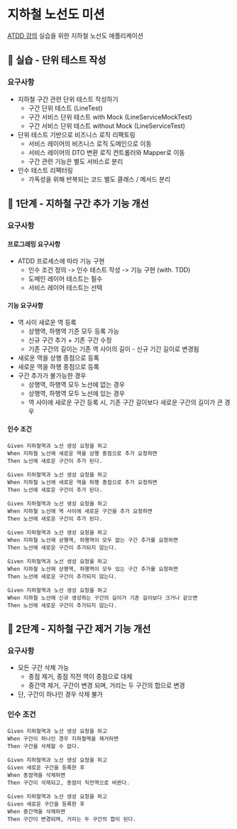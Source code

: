 # 지하철 노선도 미션
[ATDD 강의](https://edu.nextstep.camp/c/R89PYi5H) 실습을 위한 지하철 노선도 애플리케이션

## 🚀 실습 - 단위 테스트 작성

### 요구사항

- 지하철 구간 관련 단위 테스트 작성하기
  - 구간 단위 테스트 (LineTest)
  - 구간 서비스 단위 테스트 with Mock (LineServiceMockTest)
  - 구간 서비스 단위 테스트 without Mock (LineServiceTest)
- 단위 테스트 기반으로 비즈니스 로직 리팩토링
  - 서비스 레이어의 비즈니스 로직 도메인으로 이동
  - 서비스 레이어의 DTO 변환 로직 컨트롤러와 Mapper로 이동
  - 구간 관련 기능은 별도 서비스로 분리
- 인수 테스트 리팩터링
  - 가독성을 위해 반복되는 코드 별도 클래스 / 메서드 분리

## 🚀 1단계 - 지하철 구간 추가 기능 개선

### 요구사항

#### 프로그래밍 요구사항

- ATDD 프로세스에 따라 기능 구현
  - 인수 조건 정의 -> 인수 테스트 작성 -> 기능 구현 (with. TDD)
  - 도메인 레이어 테스트는 필수
  - 서비스 레이어 테스트는 선택

#### 기능 요구사항

- 역 사이 새로운 역 등록
  - 상행역, 하행역 기준 모두 등록 가능
  - 신규 구간 추가 + 기존 구간 수정
  - 기존 구간의 길이는 기존 역 사이의 길이 - 신규 기간 길이로 변경됨
- 새로운 역을 상행 종점으로 등록
- 새로운 역을 하행 종점으로 등록
- 구간 추가가 불가능한 경우
  - 상행역, 하행역 모두 노선에 없는 경우
  - 상행역, 하행역 모두 노선에 있는 경우
  - 역 사이에 새로운 구간 등록 시, 기존 구간 길이보다 새로운 구간의 길이가 큰 경우

#### 인수 조건

```
Given 지하철역과 노선 생성 요청을 하고
When 지하철 노선에 새로운 역을 상행 종점으로 추가 요청하면
Then 노선에 새로운 구간이 추가 된다.

Given 지하철역과 노선 생성 요청을 하고
When 지하철 노선에 새로운 역을 하행 종점으로 추가 요청하면
Then 노선에 새로운 구간이 추가 된다.

Given 지하철역과 노선 생성 요청을 하고
When 지하철 노선에 역 사이에 새로운 구간을 추가 요청하면
Then 노선에 새로운 구간이 추가 된다.

Given 지하철역과 노선 생성 요청을 하고
When 지하철 노선에 상행역, 하행역이 모두 없는 구간 추가를 요청하면
Then 노선에 새로운 구간이 추가되지 않는다.

Given 지하철역과 노선 생성 요청을 하고
When 지하철 노선에 상행역, 하행역이 모두 있는 구간 추가를 요청하면
Then 노선에 새로운 구간이 추가되지 않는다.

Given 지하철역과 노선 생성 요청을 하고
When 지하철 노선에 신규 생성하는 구간의 길이가 기존 길이보다 크거나 같으면
Then 노선에 새로운 구간이 추가되지 않는다.
```

## 🚀 2단계 - 지하철 구간 제거 기능 개선

### 요구사항

- 모든 구간 삭제 가능
  - 종점 제거, 종점 직전 역이 종점으로 대체
  - 중간역 제거, 구간이 변경 되며, 거리는 두 구간의 합으로 변경
- 단, 구간이 하나인 경우 삭제 불가

### 인수 조건

```
Given 지하철역과 노선 생성 요청을 하고
When 구간이 하나인 경우 지하철역을 제거하면
Then 구간을 삭제할 수 없다.

Given 지하철역과 노선 생성 요청을 하고
Given 새로운 구간을 등록한 후
When 종점역을 삭제하면
Then 구간이 삭제되고, 종점이 직전역으로 바뀐다.

Given 지하철역과 노선 생성 요청을 하고
Given 새로운 구간을 등록한 후
When 중간역을 삭제하면
Then 구간이 변경되며, 거리는 두 구간의 합이 된다.
```